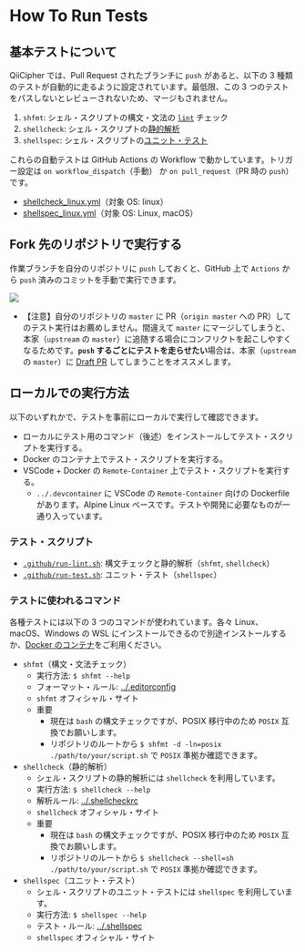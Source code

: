# How To Run Tests

## 基本テストについて

QiiCipher では、Pull Request されたブランチに `push` があると、以下の 3 種類のテストが自動的に走るように設定されています。最低限、この 3 つのテストをパスしないとレビューされないため、マージもされません。

1. `shfmt`: シェル・スクリプトの構文・文法の [`lint`](https://ja.wikipedia.org/wiki/Lint#%E3%80%8Clint%E3%80%8D%E3%81%AE%E6%B4%BE%E7%94%9F%E7%94%A8%E6%B3%95) チェック
2. `shellcheck`: シェル・スクリプトの[静的解析](https://ja.wikipedia.org/wiki/%E9%9D%99%E7%9A%84%E3%82%B3%E3%83%BC%E3%83%89%E8%A7%A3%E6%9E%90)
3. `shellspec`: シェル・スクリプトの[ユニット・テスト](https://ja.wikipedia.org/wiki/%E5%8D%98%E4%BD%93%E3%83%86%E3%82%B9%E3%83%88)

これらの自動テストは GitHub Actions の Workflow で動かしています。トリガー設定は `on workflow_dispatch`（手動） か `on pull_request`（PR 時の `push`）です。

- [shellcheck_linux.yml](./workflows/shellcheck_linux.yml)（対象 OS: linux）
- [shellspec_linux.yml](./workflows/shellspec_linux.yml)（対象 OS: Linux, macOS）

## Fork 先のリポジトリで実行する

作業ブランチを自分のリポジトリに `push` しておくと、GitHub 上で `Actions` から `push` 済みのコミットを手動で実行できます。

<kbd>![](https://user-images.githubusercontent.com/11840938/121191980-713f4e80-c8a7-11eb-9f2c-a4ca96ead88a.png)</kbd>

- 【注意】自分のリポジトリの `master` に PR（`origin master` への PR）してのテスト実行はお薦めしません。間違えて `master` にマージしてしまうと、本家（`upstream` の `master`）に追随する場合にコンフリクトを起こしやすくなるためです。**`push` するごとにテストを走らせたい**場合は、本家（`upstream` の `master`）に [Draft PR](./.github/HOW_TO_PULL_REQUEST.md#draft-pr-%E3%81%AE%E3%82%B9%E3%82%B9%E3%83%A1) してしまうことをオススメします。

## ローカルでの実行方法

以下のいずれかで、テストを事前にローカルで実行して確認できます。

- ローカルにテスト用のコマンド（後述）をインストールしてテスト・スクリプトを実行する。
- Docker のコンテナ上でテスト・スクリプトを実行する。
- VSCode + Docker の `Remote-Container` 上でテスト・スクリプトを実行する。
    - `../.devcontainer` に VSCode の `Remote-Container` 向けの Dockerfile があります。Alpine Linux ベースです。テストや開発に必要なものが一通り入っています。

### テスト・スクリプト

- [`.github/run-lint.sh`](./run-lint.sh): 構文チェックと静的解析（`shfmt`, `shellcheck`）
- [`.github/run-test.sh`](./run-test.sh): ユニット・テスト（`shellspec`）

### テストに使われるコマンド

各種テストには以下の 3 つのコマンドが使われています。各々 Linux、macOS、Windows の WSL にインストールできるので別途インストールするか、[Docker のコンテナ](../.devcontainer/Dockerfile)をご利用ください。

- `shfmt`（構文・文法チェック）
    - 実行方法: `$ shfmt --help`
    - フォーマット・ルール: [../.editorconfig](../.editorconfig)
    - `shfmt` オフィシャル・サイト
    - 重要
        - 現在は `bash` の構文チェックですが、POSIX 移行中のため `POSIX` 互換でお願いします。
        - リポジトリのルートから `$ shfmt -d -ln=posix ./path/to/your/script.sh` で `POSIX` 準拠か確認できます。
- `shellcheck`（静的解析）
    - シェル・スクリプトの静的解析には `shellcheck` を利用しています。
    - 実行方法: `$ shellcheck --help`
    - 解析ルール: [../.shellcheckrc](../.shellcheckrc)
    - `shellcheck` オフィシャル・サイト
    - 重要
        - 現在は `bash` の構文チェックですが、POSIX 移行中のため `POSIX` 互換でお願いします。
        - リポジトリのルートから `$ shellcheck --shell=sh ./path/to/your/script.sh` で `POSIX` 準拠か確認できます。
- `shellspec`（ユニット・テスト）
    - シェル・スクリプトのユニット・テストには `shellspec` を利用しています。
    - 実行方法: `$ shellspec --help`
    - テスト・ルール: [../.shellspec](../.shellspec)
    - `shellspec` オフィシャル・サイト
